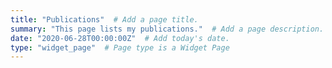 ```yaml
---
title: "Publications"  # Add a page title.
summary: "This page lists my publications."  # Add a page description.
date: "2020-06-28T00:00:00Z"  # Add today's date.
type: "widget_page"  # Page type is a Widget Page
---
```

